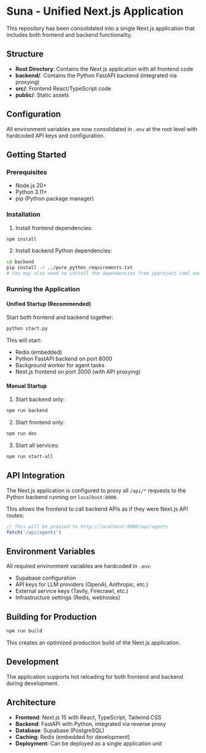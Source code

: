 # Suna - Unified Next.js Application

This repository has been consolidated into a single Next.js application that includes both frontend and backend functionality.

## Structure

- **Root Directory**: Contains the Next.js application with all frontend code
- **backend/**: Contains the Python FastAPI backend (integrated via proxying)
- **src/**: Frontend React/TypeScript code
- **public/**: Static assets

## Configuration

All environment variables are now consolidated in `.env` at the root level with hardcoded API keys and configuration.

## Getting Started

### Prerequisites

- Node.js 20+
- Python 3.11+
- pip (Python package manager)

### Installation

1. Install frontend dependencies:
```bash
npm install
```

2. Install backend Python dependencies:
```bash
cd backend
pip install -r ../pure_python_requirements.txt
# You may also need to install the dependencies from pyproject.toml manually
```

### Running the Application

#### Unified Startup (Recommended)

Start both frontend and backend together:

```bash
python start.py
```

This will start:
- Redis (embedded)
- Python FastAPI backend on port 8000
- Background worker for agent tasks
- Next.js frontend on port 3000 (with API proxying)

#### Manual Startup

1. Start backend only:
```bash
npm run backend
```

2. Start frontend only:
```bash
npm run dev
```

3. Start all services:
```bash
npm run start-all
```

## API Integration

The Next.js application is configured to proxy all `/api/*` requests to the Python backend running on `localhost:8000`.

This allows the frontend to call backend APIs as if they were Next.js API routes:

```typescript
// This will be proxied to http://localhost:8000/api/agents
fetch('/api/agents')
```

## Environment Variables

All required environment variables are hardcoded in `.env`:

- Supabase configuration
- API keys for LLM providers (OpenAI, Anthropic, etc.)
- External service keys (Tavily, Firecrawl, etc.)
- Infrastructure settings (Redis, webhooks)

## Building for Production

```bash
npm run build
```

This creates an optimized production build of the Next.js application.

## Development

The application supports hot reloading for both frontend and backend during development.

## Architecture

- **Frontend**: Next.js 15 with React, TypeScript, Tailwind CSS
- **Backend**: FastAPI with Python, integrated via reverse proxy
- **Database**: Supabase (PostgreSQL)
- **Caching**: Redis (embedded for development)
- **Deployment**: Can be deployed as a single application unit